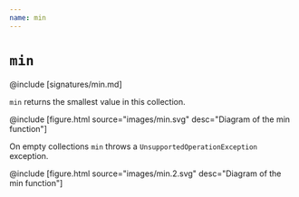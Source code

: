 ```yaml
---
name: min
---
```


# `min`

@include [signatures/min.md]

`min` returns the smallest value in this collection.

@include [figure.html source="images/min.svg" desc="Diagram of the min function"]

On empty collections `min` throws a `UnsupportedOperationException` exception.

@include [figure.html source="images/min.2.svg" desc="Diagram of the min function"]

